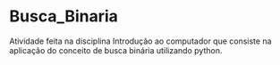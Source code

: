 # Busca_Binaria
Atividade feita na disciplina Introdução ao computador que consiste na aplicação do conceito de busca binária utilizando python.
